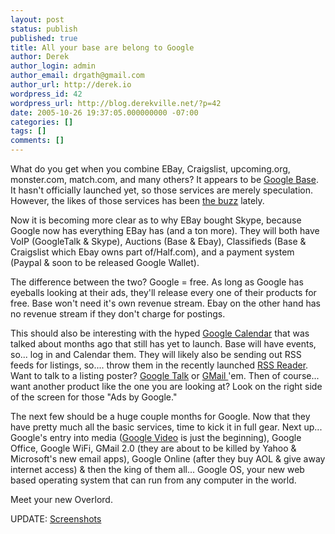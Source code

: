 ```yaml
---
layout: post
status: publish
published: true
title: All your base are belong to Google
author: Derek
author_login: admin
author_email: drgath@gmail.com
author_url: http://derek.io
wordpress_id: 42
wordpress_url: http://blog.derekville.net/?p=42
date: 2005-10-26 19:37:05.000000000 -07:00
categories: []
tags: []
comments: []
---
```

What do you get when you combine EBay, Craigslist, upcoming.org, monster.com, match.com, and many others?  It appears to be <a href="http://base.google.com">Google Base</a>.  It hasn't officially launched yet, so those services are merely speculation.  However, the likes of those services has been <a href="http://ebaystrategies.blogs.com/ebay_strategies/">the buzz</a> lately.

Now it is becoming more clear as to why EBay bought Skype, because Google now has everything EBay has (and a ton more).  They will both have VoIP (GoogleTalk &amp; Skype), Auctions (Base &amp; Ebay), Classifieds (Base &amp; Craigslist which Ebay owns part of/Half.com), and a payment system (Paypal &amp; soon to be released Google Wallet).

The difference between the two?  Google = free.  As long as Google has eyeballs looking at their ads, they'll release every one of their products for free.  Base won't need it's own revenue stream.  Ebay on the other hand has no revenue stream if they don't charge for postings.

This should also be interesting with the hyped <a href="http://calendar.google.com/">Google Calendar</a> that was talked about months ago that still has yet to launch.  Base will have events, so... log in and Calendar them.  They will likely also be sending out RSS feeds for listings, so.... throw them in the recently launched <a href="www.google.com/reader">RSS Reader</a>.  Want to talk to a listing poster?  <a href="www.google.com/talk/">Google Talk</a> or <a href="http://www.gmail.com">GMail </a>'em.  Then of course... want another product like the one you are looking at?  Look on the right side of the screen for those "Ads by Google."

The next few should be a huge couple months for Google.  Now that they have pretty much all the basic services, time to kick it in full gear.  Next up... Google's entry into media (<a href="http://video.google.com/">Google Video</a> is just the beginning), Google Office, Google WiFi, GMail 2.0 (they are about to be killed by Yahoo &amp; Microsoft's new email apps), Google Online (after they buy AOL &amp; give away internet access) &amp; then the king of them all... Google OS, your new web based operating system that can run from any computer in the world.

Meet your new Overlord.

UPDATE:  <a href="http://telendro.com.es/imagenes/base/google-base-1.html">Screenshots</a>

